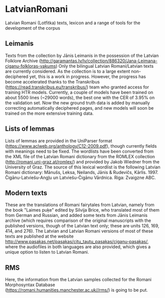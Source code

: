 # LatvianRomani
Latvian Romani (Lotfitka) texts, lexicon and a range of tools for the development of the corpus


## Leimanis
Texts from the collection by Jānis Leimanis in the possession of the Latvian Folklore Archive (http://garamantas.lv/lv/collection/886320/Jana-Leimana-ciganu-folkloras-vakums)
Only the bilingual Latvian Romani/Latvian texts are currently considered. As the collection is to a large extent non-deciphered yet, this is a work in progress. However, the progress has become accelerated thanks to the Transkribus (https://read.transkribus.eu/transkribus/) team who granted access for training HTR models. Currently, a couple of models have been trained on about 5500 lines (~29000 words), the best one with the CER of 3.95% on the validation set. Now the new ground truth data is added by manually correcting automatically deciphered pages, and new models will soon be trained on the more extensive training data.

## Lists of lemmas
Lists of lemmas are provided in the UniParser format (https://www.aclweb.org/anthology/C12-2009.pdf), though currently fields with meanings need to be fixed. The wordlists have been converted from the XML file of the Latvian Romani dictionary from the ROMLEX collection (http://romani.uni-graz.at/romlex/) and provided by Jakob Wiedner from the University of Graz. The source of this lexical wordlist is the following Latvian Romani dictionary: Mānušs, Leksa, Neilands, Jānis & Rudevičs, Kārlis. 1997. Čigānu-Latviešu-Angļu un Latviešu-Čigānu Vārdnica. Riga: Zvaigzne ABC.

## Modern texts
These are the translations of Romani fairytales from Latvian, namely from the book "Laimes puķe" edited by Silvija Brice, who translated most of them from German and Russian, and added some texts from Jānis Leimanis archive (which requires comparison of the original manuscripts with the published versions, though of the Latvian text only; these are units 126, 169, 414, and 276).
The Latvian and Latvian Romani versions of most of these texts are published at the website http://www.pasakas.net/pasakas/citu_tautu_pasakas/ciganu-pasakas/, where the audiofiles in both languages are also provided, which gives a unique option to listen to Latvian Romani.

## RMS
Here, the information from the Latvian samples collected for the Romani Morphosyntax Database (https://romani.humanities.manchester.ac.uk//rms/) is going to be put.

